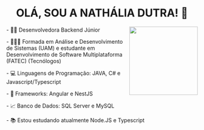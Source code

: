 <h1 align="center"> OLÁ, SOU A NATHÁLIA DUTRA! 👋</h1>

<div style="display: inline_block">
  <img align="right" height="180em" src="https://github-readme-stats.vercel.app/api/top-langs/?username=nathaliadutra15&layout=compact&langs_count=11&theme=radical"/>
  <p> - 👩‍💻 Desenvolvedora Backend Júnior </p>
  <p> - 👩🏻‍🎓 Formada em Análise e Desenvolvimento de Sistemas (UAM) e 
    estudante em Desenvolvimento de Software Multiplataforma (FATEC) (Tecnólogos) </p>
  <p> - 💻 Linguagens de Programação: JAVA, C# e Javascript/Typescript </p>
  <p> - 💼 Frameworks: Angular e NestJS </p>
  <p> - 📈 Banco de Dados: SQL Server e MySQL</p>
  <p> - 📚 Estou estudando atualmente Node.JS e Typescript</p>  
</div>






